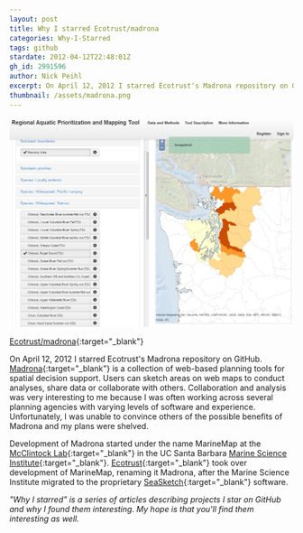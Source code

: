 ```yaml
---
layout: post
title: Why I starred Ecotrust/madrona
categories: Why-I-Starred
tags: github
stardate: 2012-04-12T22:48:01Z
gh_id: 2991596
author: Nick Peihl
excerpt: On April 12, 2012 I starred Ecotrust's Madrona repository on GitHub. Madrona is a collection of web-based planning tools for spatial decision support.
thumbnail: /assets/madrona.png
---
```


![Screenshot of Regional Aquatic Prioritization and Mapping Tool built with Madrona](/assets/madrona.png)

[Ecotrust/madrona](https://github.com/Ecotrust/madrona){:target="_blank"}

On April 12, 2012 I starred Ecotrust's Madrona repository on GitHub. [Madrona](http://madrona.ecotrust.org){:target="_blank"} is a collection of web-based planning tools for spatial decision support. Users can sketch areas on web maps to conduct analyses, share data or collaborate with others. Collaboration and analysis was very interesting to me because I was often working across several planning agencies with varying levels of software and experience. Unfortunately, I was unable to convince others of the possible benefits of Madrona and my plans were shelved.

Development of Madrona started under the name MarineMap at the [McClintock Lab](http://mcclintock.msi.ucsb.edu/){:target="_blank"} in the UC Santa Barbara [Marine Science Institute](http://msi.ucsb.edu/){:target="_blank"}. [Ecotrust](http://ecotrust.org){:target="_blank"} took over development of MarineMap, renaming it Madrona, after the Marine Science Institute migrated to the proprietary [SeaSketch](http://seasketch.org){:target="_blank"} software.

*"Why I starred" is a series of articles describing projects I star on GitHub and why I found them interesting. My hope is that you'll find them interesting as well.*
